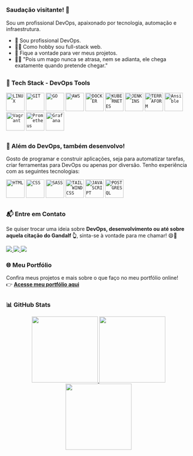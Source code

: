 ##

### Saudação visitante! 👋
Sou um profissional DevOps, apaixonado por tecnologia, automação e infraestrutura.
- 🌌 Sou profissional DevOps.
- 👨‍💻 Como hobby sou full-stack web.
- 🔭 Fique a vontade para ver meus projetos.
- 🧙🏻 "Pois um mago nunca se atrasa, nem se adianta, ele chega exatamente quando pretende chegar."

##

### 🚀 Tech Stack - DevOps Tools
<div style="display: inline-block">
  <code><img width="50px" src="https://cdn.jsdelivr.net/gh/devicons/devicon@latest/icons/linux/linux-original.svg" title="LINUX"/></code>
  <code><img width="50px" src="https://cdn.jsdelivr.net/gh/devicons/devicon@latest/icons/git/git-original.svg" title="GIT"/></code>
  <code><img width="50px" src="https://cdn.jsdelivr.net/gh/devicons/devicon@latest/icons/go/go-original-wordmark.svg" title="GO"/></code>
  <code><img width="50px" src="https://cdn.jsdelivr.net/gh/devicons/devicon@latest/icons/amazonwebservices/amazonwebservices-plain-wordmark.svg" title="AWS"/></code>
  <code><img width="50px" src="https://cdn.jsdelivr.net/gh/devicons/devicon@latest/icons/docker/docker-original.svg" title="DOCKER"/></code>
  <code><img width="50px" src="https://cdn.jsdelivr.net/gh/devicons/devicon@latest/icons/kubernetes/kubernetes-original.svg" title="KUBERNETES"/></code>
  <code><img width="50px" src="https://cdn.jsdelivr.net/gh/devicons/devicon@latest/icons/jenkins/jenkins-original.svg" title="JENKINS"/></code>
  <code><img width="50px" src="https://cdn.jsdelivr.net/gh/devicons/devicon@latest/icons/terraform/terraform-original.svg" title="TERRAFORM"/></code>
  <code><img width="50px" src="https://cdn.jsdelivr.net/gh/devicons/devicon@latest/icons/ansible/ansible-original.svg" title="Ansible"/></code>
  <code><img width="50px" src="https://cdn.jsdelivr.net/gh/devicons/devicon@latest/icons/vagrant/vagrant-original.svg" title="Vagrant"/></code>
  <code><img width="50px" src="https://cdn.jsdelivr.net/gh/devicons/devicon@latest/icons/prometheus/prometheus-original.svg" title="Prometheus"/></code>
  <code><img width="50px" src="https://cdn.jsdelivr.net/gh/devicons/devicon@latest/icons/grafana/grafana-original.svg" title="Grafana"/></code>
</div>

##

### 🎨 Além do DevOps, também desenvolvo!
Gosto de programar e construir aplicações, seja para automatizar tarefas, criar ferramentas para DevOps ou apenas por diversão. Tenho experiência com as seguintes tecnologias:
<div>
  <code><img width="50px" src="https://cdn.jsdelivr.net/gh/devicons/devicon@latest/icons/html5/html5-original.svg" title = "HTML"/></code>
  <code><img width="50px" src="https://cdn.jsdelivr.net/gh/devicons/devicon@latest/icons/css3/css3-original.svg" title = "CSS"/></code>
  <code><img width="50px" src="https://cdn.jsdelivr.net/gh/devicons/devicon@latest/icons/sass/sass-original.svg" title = "SASS"/></code>
  <code><img width="50px" src="https://cdn.jsdelivr.net/gh/devicons/devicon@latest/icons/tailwindcss/tailwindcss-original.svg" title = "TAILWINDCSS"/></code>
  <code><img width="50px" src="https://cdn.jsdelivr.net/gh/devicons/devicon/icons/javascript/javascript-original.svg" title = "JAVASCRIPT"/></code>
  <code><img width="50px" src="https://cdn.jsdelivr.net/gh/devicons/devicon@latest/icons/postgresql/postgresql-original.svg" title = "POSTGRESQL"/></code>
</div>
  
##

### 📬 Entre em Contato
Se quiser trocar uma ideia sobre **DevOps, desenvolvimento ou até sobre aquela citação do Gandalf 👆**, sinta-se à vontade para me chamar! 😄🚀  
<div>
  <a href="mailto:jhonathan.lobato@proton.me">
    <img src="https://img.shields.io/badge/Email-D14836?style=for-the-badge&logo=gmail&logoColor=white" target="_blank">
  </a>
  <a href="https://www.linkedin.com/in/jhonathan-lobato-97a24222a/" target="_blank">
    <img src="https://img.shields.io/badge/LinkedIn-0077B5?style=for-the-badge&logo=linkedin&logoColor=white" target="_blank">
  </a>
  <a href="https://github.com/jhonathanLobato" target="_blank">
    <img src="https://img.shields.io/badge/GitHub-181717?style=for-the-badge&logo=github&logoColor=white" target="_blank">
  </a>
</div>

### 🌐 Meu Portfólio
Confira meus projetos e mais sobre o que faço no meu portfólio online!  
👉 [**Acesse meu portfólio aqui**](https://jhonathanlobato.github.io/Portfolio/)

##

### 📊 GitHub Stats 
<div align="center">
  <a href="https://github.com/jhonathanLobato">
    <img height="180em" src="https://github-readme-stats.vercel.app/api?username=jhonathanLobato&show_icons=true&theme=tokyonight&include_all_commits=true&count_private=true"/>
    <img height="180em" src="https://github-readme-stats.vercel.app/api/top-langs/?username=jhonathanLobato&layout=compact&langs_count=7&theme=tokyonight"/>
    <img height="180em" src="https://github-readme-streak-stats.herokuapp.com/?user=jhonathanlobato&theme=dark&hide_border=true)"/>
  </a>
</div>
